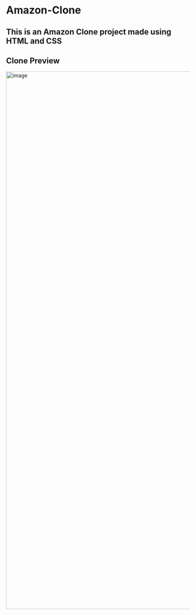 # Amazon-Clone
This is an Amazon Clone project made using HTML and CSS
---
## Clone Preview
<img width="1470" alt="image" src="https://github.com/user-attachments/assets/7bb4db28-718b-429b-9737-9d3c619e3b6c" />
